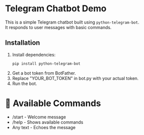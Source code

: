 # Telegram Chatbot Demo

This is a simple Telegram chatbot built using `python-telegram-bot`.  
It responds to user messages with basic commands.

## Installation
1. Install dependencies:
   ```bash
   pip install python-telegram-bot

1. Get a bot token from BotFather.
2. Replace "YOUR_BOT_TOKEN" in bot.py with your actual token.
3. Run the bot.

# 📝 Available Commands
* /start - Welcome message
* /help - Shows available commands
* Any text - Echoes the message
